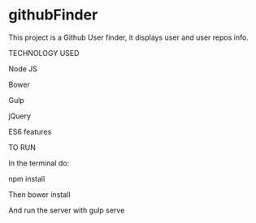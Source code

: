 # githubFinder
This project is a Github User finder, it displays user and user repos info.

TECHNOLOGY USED

Node JS

Bower

Gulp

jQuery

ES6 features

TO RUN

In the terminal do:

npm install

Then bower install

And run the server with gulp serve
